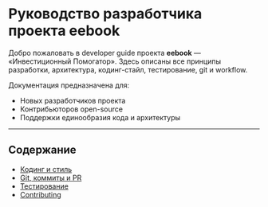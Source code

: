 # Руководство разработчика проекта eebook

Добро пожаловать в developer guide проекта **eebook** — «Инвестиционный Помогатор».
Здесь описаны все принципы разработки, архитектура, кодинг-стайл, тестирование, git и workflow.

Документация предназначена для:

- Новых разработчиков проекта
- Контрибьюторов open-source
- Поддержки единообразия кода и архитектуры

---

## Содержание

- [Кодинг и стиль](coding_guidelines.md)
- [Git, коммиты и PR](git_commits.md)
- [Тестирование](testing.md)
- [Contributing](contributing.md)

